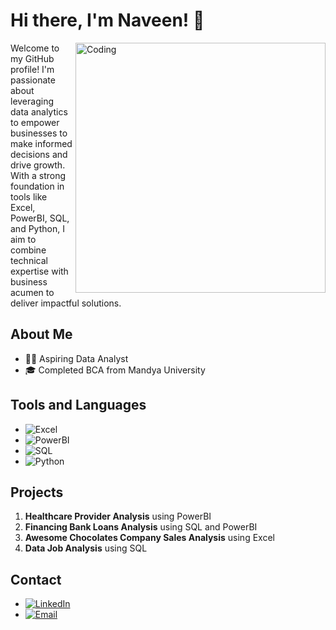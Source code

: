 # Hi there, I'm Naveen! 👋

<img align="right" alt="Coding" width="400" src="https://aster.cloud/wp-content/uploads/2022/11/compiling-code.gif">

Welcome to my GitHub profile! I'm passionate about leveraging data analytics to empower businesses to make informed decisions and drive growth. With a strong foundation in tools like Excel, PowerBI, SQL, and Python, I aim to combine technical expertise with business acumen to deliver impactful solutions.

## About Me
- 🧑‍💼 Aspiring Data Analyst
- 🎓 Completed BCA from Mandya University

## Tools and Languages
- ![Excel](https://img.shields.io/badge/Excel-217346?style=for-the-badge&logo=microsoft-excel&logoColor=white)
- ![PowerBI](https://img.shields.io/badge/PowerBI-F2C811?style=for-the-badge&logo=power-bi&logoColor=black)
- ![SQL](https://img.shields.io/badge/SQL-336791?style=for-the-badge&logo=postgresql&logoColor=white)
- ![Python](https://img.shields.io/badge/Python-3776AB?style=for-the-badge&logo=python&logoColor=white)

## Projects
1. **Healthcare Provider Analysis** using PowerBI
2. **Financing Bank Loans Analysis** using SQL and PowerBI
3. **Awesome Chocolates Company Sales Analysis** using Excel
4. **Data Job Analysis** using SQL

## Contact
- [![LinkedIn](https://img.shields.io/badge/LinkedIn-0A66C2?style=for-the-badge&logo=linkedin&logoColor=white)](https://www.linkedin.com/in/naveen-krh)
- [![Email](https://img.shields.io/badge/Email-D14836?style=for-the-badge&logo=gmail&logoColor=white)](mailto:naveekr466@gmail.com)

